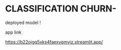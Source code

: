 # CLASSIFICATION CHURN-

deployed model ! 

app link 

https://b22ojgq5xks4faexvqmyjz.streamlit.app/
